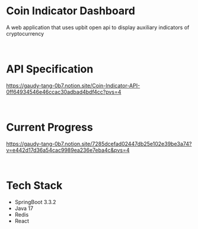 # Coin Indicator Dashboard
A web application that uses upbit open api to display auxiliary indicators of cryptocurrency

<br>

# API Specification
https://gaudy-tang-0b7.notion.site/Coin-Indicator-API-0ff64934546e46ccac30adbad4bdf4cc?pvs=4

<br>

# Current Progress
https://gaudy-tang-0b7.notion.site/7285dcefad02447db25e102e39be3a74?v=e442d17d36a54cac9989ea236e7eba4c&pvs=4

<br>

# Tech Stack
- SpringBoot 3.3.2
- Java 17
- Redis
- React
